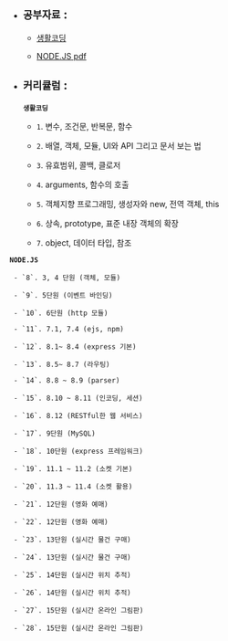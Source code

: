 * ## __`공부자료`__ :

  * [생활코딩](https://opentutorials.org/course/743)

  * [NODE.JS pdf](https://github.com/WepProglam/study/blob/master/node.js/pdf/NodeJS.pdf)

* ## __`커리큘럼`__ :

    __`생활코딩`__

     - `1`. 변수, 조건문, 반복문, 함수

     - `2`. 배열, 객체, 모듈, UI와 API 그리고 문서 보는 법

     - `3`. 유효범위, 콜백, 클로저

     - `4`. arguments, 함수의 호출

     - `5`. 객체지향 프로그래밍, 생성자와 new, 전역 객체, this

     - `6`. 상속, prototype, 표준 내장 객체의 확장

     - `7`. object, 데이터 타입, 참조

 __`NODE.JS`__

     - `8`. 3, 4 단원 (객체, 모듈)

     - `9`. 5단원 (이벤트 바인딩)

     - `10`. 6단원 (http 모듈)

     - `11`. 7.1, 7.4 (ejs, npm)

     - `12`. 8.1~ 8.4 (express 기본)

     - `13`. 8.5~ 8.7 (라우팅)

     - `14`. 8.8 ~ 8.9 (parser)

     - `15`. 8.10 ~ 8.11 (인코딩, 세션)

     - `16`. 8.12 (RESTful한 웹 서비스)

     - `17`. 9단원 (MySQL)

     - `18`. 10단원 (express 프레임워크)

     - `19`. 11.1 ~ 11.2 (소켓 기본)

     - `20`. 11.3 ~ 11.4 (소켓 활용)

     - `21`. 12단원 (영화 예매)

     - `22`. 12단원 (영화 예매)

     - `23`. 13단원 (실시간 물건 구매)

     - `24`. 13단원 (실시간 물건 구매)

     - `25`. 14단원 (실시간 위치 추적)

     - `26`. 14단원 (실시간 위치 추적)

     - `27`. 15단원 (실시간 온라인 그림판)

     - `28`. 15단원 (실시간 온라인 그림판)
